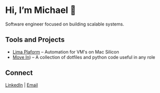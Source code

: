# Hi, I’m Michael 👋  

Software engineer focused on building scalable systems.

## Tools and Projects  
- [Lima Plaform](https://github.com/mkrohn-repo/lima-platform) – Automation for VM's on Mac Silicon  
- [Move In](https://github.com/mkrohn-repo/move-in)) – A collection of dotfiles and python code useful in any role

## Connect  
[LinkedIn](https://www.linkedin.com/in/michael-krohn) | [Email](mailto:mikronixx@icloud.com)
